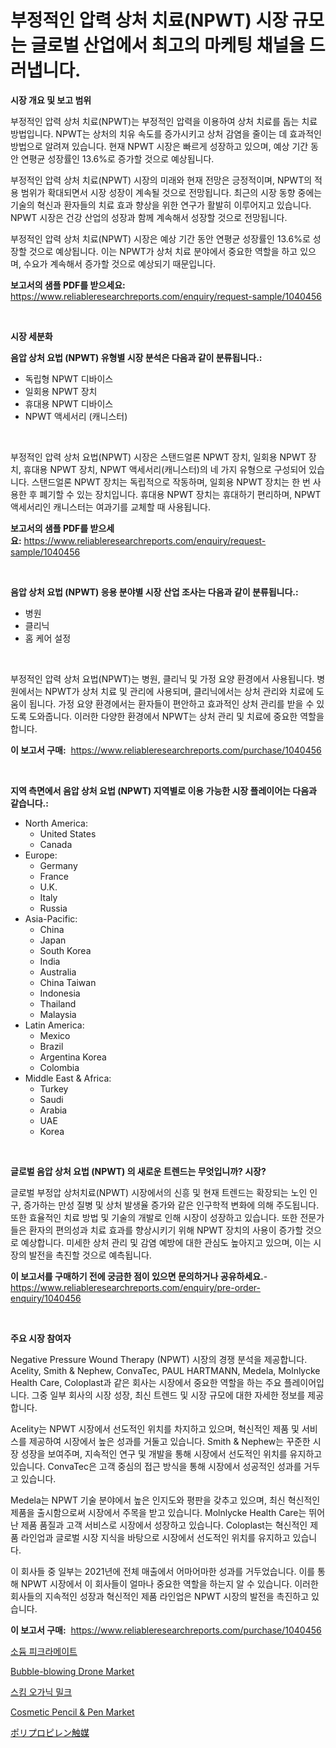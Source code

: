 <p><h1>부정적인 압력 상처 치료(NPWT) 시장 규모는 글로벌 산업에서 최고의 마케팅 채널을 드러냅니다.</h1></p><p><strong>시장 개요 및 보고 범위</strong></p>
<p><p>부정적인 압력 상처 치료(NPWT)는 부정적인 압력을 이용하여 상처 치료를 돕는 치료 방법입니다. NPWT는 상처의 치유 속도를 증가시키고 상처 감염을 줄이는 데 효과적인 방법으로 알려져 있습니다. 현재 NPWT 시장은 빠르게 성장하고 있으며, 예상 기간 동안 연평균 성장률인 13.6%로 증가할 것으로 예상됩니다.</p><p>부정적인 압력 상처 치료(NPWT) 시장의 미래와 현재 전망은 긍정적이며, NPWT의 적용 범위가 확대되면서 시장 성장이 계속될 것으로 전망됩니다. 최근의 시장 동향 중에는 기술의 혁신과 환자들의 치료 효과 향상을 위한 연구가 활발히 이루어지고 있습니다. NPWT 시장은 건강 산업의 성장과 함께 계속해서 성장할 것으로 전망됩니다.</p><p>부정적인 압력 상처 치료(NPWT) 시장은 예상 기간 동안 연평균 성장률인 13.6%로 성장할 것으로 예상됩니다. 이는 NPWT가 상처 치료 분야에서 중요한 역할을 하고 있으며, 수요가 계속해서 증가할 것으로 예상되기 때문입니다.</p></p>
<p><strong>보고서의 샘플 PDF를 받으세요:</strong> <a href="https://www.reliableresearchreports.com/enquiry/request-sample/1040456">https://www.reliableresearchreports.com/enquiry/request-sample/1040456</a></p>
<p>&nbsp;</p>
<p><strong>시장 세분화</strong></p>
<p><strong>음압 상처 요법 (NPWT) 유형별 시장 분석은 다음과 같이 분류됩니다.:</strong></p>
<p><ul><li>독립형 NPWT 디바이스</li><li>일회용 NPWT 장치</li><li>휴대용 NPWT 디바이스</li><li>NPWT 액세서리 (캐니스터)</li></ul></p>
<p>&nbsp;</p>
<p><p>부정적인 압력 상처 요법(NPWT) 시장은 스탠드얼론 NPWT 장치, 일회용 NPWT 장치, 휴대용 NPWT 장치, NPWT 액세서리(캐니스터)의 네 가지 유형으로 구성되어 있습니다. 스탠드얼론 NPWT 장치는 독립적으로 작동하며, 일회용 NPWT 장치는 한 번 사용한 후 폐기할 수 있는 장치입니다. 휴대용 NPWT 장치는 휴대하기 편리하며, NPWT 액세서리인 캐니스터는 여과기를 교체할 때 사용됩니다.</p></p>
<p><strong>보고서의 샘플 PDF를 받으세요:</strong>&nbsp;<a href="https://www.reliableresearchreports.com/enquiry/request-sample/1040456">https://www.reliableresearchreports.com/enquiry/request-sample/1040456</a></p>
<p>&nbsp;</p>
<p><strong> 음압 상처 요법 (NPWT) 응용 분야별 시장 산업 조사는 다음과 같이 분류됩니다.:</strong></p>
<p><ul><li>병원</li><li>클리닉</li><li>홈 케어 설정</li></ul></p>
<p>&nbsp;</p>
<p><p>부정적인 압력 상처 요법(NPWT)는 병원, 클리닉 및 가정 요양 환경에서 사용됩니다. 병원에서는 NPWT가 상처 치료 및 관리에 사용되며, 클리닉에서는 상처 관리와 치료에 도움이 됩니다. 가정 요양 환경에서는 환자들이 편안하고 효과적인 상처 관리를 받을 수 있도록 도와줍니다. 이러한 다양한 환경에서 NPWT는 상처 관리 및 치료에 중요한 역할을 합니다.</p></p>
<p><strong>이 보고서 구매:</strong>&nbsp; <a href="https://www.reliableresearchreports.com/purchase/1040456">https://www.reliableresearchreports.com/purchase/1040456</a></p>
<p>&nbsp;</p>
<p><strong>지역 측면에서 음압 상처 요법 (NPWT) 지역별로 이용 가능한 시장 플레이어는 다음과 같습니다.:</strong></p>
<p><ul>
    <li>
        North America:
        <ul>
            <li>United States</li>
            <li>Canada</li>
        </ul>
    </li>
    <li>
        Europe:
        <ul>
            <li>Germany</li>
            <li>France</li>
            <li>U.K.</li>
            <li>Italy</li>
            <li>Russia</li>
        </ul>
    </li>
    <li>
        Asia-Pacific:
        <ul>
            <li>China</li>
            <li>Japan</li>
            <li>South Korea</li>
            <li>India</li>
            <li>Australia</li>
            <li>China Taiwan</li>
            <li>Indonesia</li>
            <li>Thailand</li>
            <li>Malaysia</li>
        </ul>
    </li>
    <li>
        Latin America:
        <ul>
            <li>Mexico</li>
            <li>Brazil</li>
            <li>Argentina Korea</li>
            <li>Colombia</li>
        </ul>
    </li>
    <li>
        Middle East & Africa:
        <ul>
            <li>Turkey</li>
            <li>Saudi</li>
            <li>Arabia</li>
            <li>UAE</li>
            <li>Korea</li>
        </ul>
    </li>
    </ul></p>
<p>&nbsp;</p>
<p><strong>글로벌 음압 상처 요법 (NPWT) 의 새로운 트렌드는 무엇입니까? 시장?</strong></p>
<p><p>글로벌 부정압 상처치료(NPWT) 시장에서의 신흥 및 현재 트렌드는 확장되는 노인 인구, 증가하는 만성 질병 및 상처 발생율 증가와 같은 인구학적 변화에 의해 주도됩니다. 또한 효율적인 치료 방법 및 기술의 개발로 인해 시장이 성장하고 있습니다. 또한 전문가들은 환자의 편의성과 치료 효과를 향상시키기 위해 NPWT 장치의 사용이 증가할 것으로 예상합니다. 미세한 상처 관리 및 감염 예방에 대한 관심도 높아지고 있으며, 이는 시장의 발전을 촉진할 것으로 예측됩니다.</p></p>
<p><strong>이 보고서를 구매하기 전에 궁금한 점이 있으면 문의하거나 공유하세요.</strong>- <a href="https://www.reliableresearchreports.com/enquiry/pre-order-enquiry/1040456">https://www.reliableresearchreports.com/enquiry/pre-order-enquiry/1040456</a></p>
<p>&nbsp;</p>
<p><strong>주요 시장 참여자</strong></p>
<p><p>Negative Pressure Wound Therapy (NPWT) 시장의 경쟁 분석을 제공합니다. Acelity, Smith & Nephew, ConvaTec, PAUL HARTMANN, Medela, Molnlycke Health Care, Coloplast과 같은 회사는 시장에서 중요한 역할을 하는 주요 플레이어입니다. 그중 일부 회사의 시장 성장, 최신 트렌드 및 시장 규모에 대한 자세한 정보를 제공합니다.</p><p>Acelity는 NPWT 시장에서 선도적인 위치를 차지하고 있으며, 혁신적인 제품 및 서비스를 제공하여 시장에서 높은 성과를 거둘고 있습니다. Smith & Nephew는 꾸준한 시장 성장을 보여주며, 지속적인 연구 및 개발을 통해 시장에서 선도적인 위치를 유지하고 있습니다. ConvaTec은 고객 중심의 접근 방식을 통해 시장에서 성공적인 성과를 거두고 있습니다.</p><p>Medela는 NPWT 기술 분야에서 높은 인지도와 평판을 갖추고 있으며, 최신 혁신적인 제품을 출시함으로써 시장에서 주목을 받고 있습니다. Molnlycke Health Care는 뛰어난 제품 품질과 고객 서비스로 시장에서 성장하고 있습니다. Coloplast는 혁신적인 제품 라인업과 글로벌 시장 지식을 바탕으로 시장에서 선도적인 위치를 유지하고 있습니다.</p><p>이 회사들 중 일부는 2021년에 전체 매출에서 어마어마한 성과를 거두었습니다. 이를 통해 NPWT 시장에서 이 회사들이 얼마나 중요한 역할을 하는지 알 수 있습니다. 이러한 회사들의 지속적인 성장과 혁신적인 제품 라인업은 NPWT 시장의 발전을 촉진하고 있습니다.</p></p>
<p><strong>이 보고서 구매:</strong>&nbsp;&nbsp;<a href="https://www.reliableresearchreports.com/purchase/1040456">https://www.reliableresearchreports.com/purchase/1040456</a></p>
<p><p><a href="https://medium.com/@vlcostes/%EB%82%98%ED%8A%B8%EB%A5%A8-%ED%94%BC%ED%81%AC%EB%9D%BC%EB%A9%94%EC%9D%B4%ED%8A%B8-%EC%8B%9C%EC%9E%A5-%EA%B7%9C%EB%AA%A8-cagr-%EB%8F%99%ED%96%A5-2024-2030-2ac734af5a8e">소듐 피크라메이트</a></p><p><a href="https://issuu.com/reportprime-2/docs/bubble-blowing-drone-market-size-2030.pptx">Bubble-blowing Drone Market</a></p><p><a href="https://medium.com/@mujgankortalih/%EC%9C%A0%EA%B8%B0%EB%86%8D-%EC%9A%B0%EC%9C%A0-%EC%8B%9C%EC%9E%A5-%EC%A1%B0%EC%82%AC-%EB%B3%B4%EA%B3%A0%EC%84%9C-%EA%B7%B8-%EC%97%AD%EC%82%AC-%EB%B0%8F-2024%EB%85%84%EB%B6%80%ED%84%B0-2031%EB%85%84%EA%B9%8C%EC%A7%80%EC%9D%98-%EC%98%88%EC%B8%A1%EC%9D%84-%EC%82%B4%ED%8E%B4%EB%B3%B4%EC%84%B8%EC%9A%94-6600df8fd74e">스킴 오가닉 밀크</a></p><p><a href="https://github.com/redneck06/Market-Research-Report-List-2/blob/main/cosmetic-pencil-pen-market.md">Cosmetic Pencil & Pen Market</a></p><p><a href="https://github.com/DonaldShaw1965/Market-Research-Report-List-1/blob/main/45464356947.md">ポリプロピレン触媒</a></p></p>
